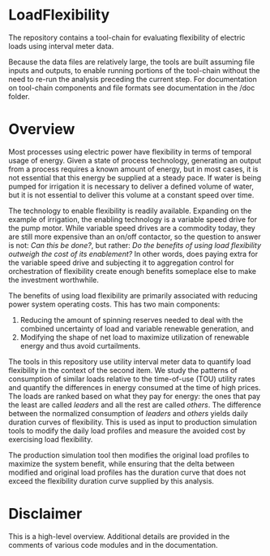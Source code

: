 # LoadFlexibility
The repository contains a tool-chain for evaluating flexibility of electric loads using interval meter data.

Because the data files are relatively large, the tools are built assuming file inputs and outputs, to enable running portions of the tool-chain without the need to re-run the analysis preceding the current step. For documentation on tool-chain components and file formats see documentation in the /doc folder.

# Overview
Most processes using electric power have flexibility in terms of temporal usage of energy. Given a state of process technology, generating an output from a process requires a known amount of energy, but in most cases, it is not essential that this energy be supplied at a steady pace. If water is being pumped for irrigation it is necessary to deliver a defined volume of water, but it is not essential to deliver this volume at a constant speed over time.

The technology to enable flexibility is readily available. Expanding on the example of irrigation, the enabling technology is a variable speed drive for the pump motor. While variable speed drives are a commodity today, they are still more expensive than an on/off contactor, so the question to answer is not: <em>Can this be done?</em>, but rather: <em>Do the benefits of using load flexibility outweigh the cost of its enablement?</em> In other words, does paying extra for the variable speed drive and subjecting it to aggregation control for orchestration of flexibility create enough benefits someplace else to make the investment worthwhile.

The benefits of using load flexibility are primarily associated with reducing power system operating costs. This has two main components:

1.	Reducing the amount of spinning reserves needed to deal with the combined uncertainty of load and variable renewable generation, and
1.	Modifying the shape of net load to maximize utilization of renewable energy and thus avoid curtailments.   

The tools in this repository use utility interval meter data to quantify load flexibility in the context of the second item. We study the patterns of consumption of similar loads relative to the time-of-use (TOU) utility rates and quantify the differences in energy consumed at the time of high prices. The loads are ranked based on what they pay for energy: the ones that pay the least are called <em>leaders</em> and all the rest are called <em>others</em>. The difference between the normalized consumption of <em>leaders</em> and <em>others</em> yields daily duration curves of flexibility. This is used as input to production simulation tools to modify the daily load profiles and measure the avoided cost by exercising load flexibility.  

The production simulation tool then modifies the original load profiles to maximize the system benefit, while ensuring that the delta between modified and original load profiles has the duration curve that does not exceed the flexibility duration curve supplied by this analysis.

# Disclaimer
This is a high-level overview. Additional details are provided in the comments of various code modules and in the documentation. 
